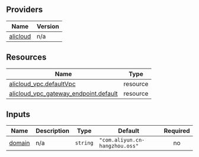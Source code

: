 <!-- BEGIN_TF_DOCS -->
## Providers

| Name | Version |
|------|---------|
| <a name="provider_alicloud"></a> [alicloud](#provider\_alicloud) | n/a |

## Resources

| Name | Type |
|------|------|
| [alicloud_vpc.defaultVpc](https://registry.terraform.io/providers/hashicorp/alicloud/latest/docs/resources/vpc) | resource |
| [alicloud_vpc_gateway_endpoint.default](https://registry.terraform.io/providers/hashicorp/alicloud/latest/docs/resources/vpc_gateway_endpoint) | resource |

## Inputs

| Name | Description | Type | Default | Required |
|------|-------------|------|---------|:--------:|
| <a name="input_domain"></a> [domain](#input\_domain) | n/a | `string` | `"com.aliyun.cn-hangzhou.oss"` | no |
<!-- END_TF_DOCS -->    